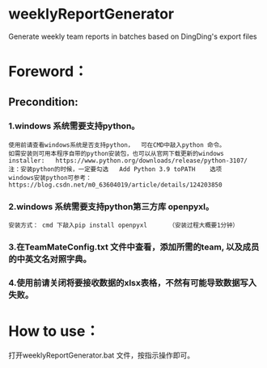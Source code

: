 # weeklyReportGenerator
Generate weekly team reports in batches based on DingDing's export files


# Foreword：


## Precondition:
### 1.windows 系统需要支持python。
    使用前请查看windows系统是否支持python，  可在CMD中敲入python 命令。
    如需安装则可用本程序自带的python安装包，也可以从官网下载更新的windows installer:   https://www.python.org/downloads/release/python-3107/
    注：安装python的时候，一定要勾选   Add Python 3.9 toPATH    选项
    windows安装python可参考： https://blog.csdn.net/m0_63604019/article/details/124203850

### 2.windows 系统需要支持python第三方库 openpyxl。
    安装方式： cmd 下敲入pip install openpyxl      （安装过程大概要1分钟）
 
### 3.在TeamMateConfig.txt 文件中查看，添加所需的team, 以及成员的中英文名对照字典。

### 4.使用前请关闭将要接收数据的xlsx表格，不然有可能导致数据写入失败。

# How to use：
打开weeklyReportGenerator.bat 文件，按指示操作即可。


